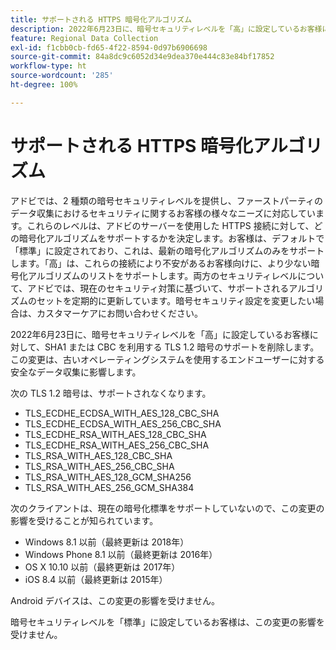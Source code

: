 ```yaml
---
title: サポートされる HTTPS 暗号化アルゴリズム
description: 2022年6月23日に、暗号セキュリティレベルを「高」に設定しているお客様に対して、SHA1 または CBC を利用する TLS 1.2 暗号のサポートを削除します。
feature: Regional Data Collection
exl-id: f1cbb0cb-fd65-4f22-8594-0d97b6906698
source-git-commit: 84a8dc9c6052d34e9dea370e444c83e84bf17852
workflow-type: ht
source-wordcount: '285'
ht-degree: 100%

---
```


# サポートされる HTTPS 暗号化アルゴリズム

アドビでは、2 種類の暗号セキュリティレベルを提供し、ファーストパーティのデータ収集におけるセキュリティに関するお客様の様々なニーズに対応しています。これらのレベルは、アドビのサーバーを使用した HTTPS 接続に対して、どの暗号化アルゴリズムをサポートするかを決定します。お客様は、デフォルトで「標準」に設定されており、これは、最新の暗号化アルゴリズムのみをサポートします。「高」は、これらの接続により不安があるお客様向けに、より少ない暗号化アルゴリズムのリストをサポートします。両方のセキュリティレベルについて、アドビでは、現在のセキュリティ対策に基づいて、サポートされるアルゴリズムのセットを定期的に更新しています。暗号セキュリティ設定を変更したい場合は、カスタマーケアにお問い合わせください。

2022年6月23日に、暗号セキュリティレベルを「高」に設定しているお客様に対して、SHA1 または CBC を利用する TLS 1.2 暗号のサポートを削除します。この変更は、古いオペレーティングシステムを使用するエンドユーザーに対する安全なデータ収集に影響します。

次の TLS 1.2 暗号は、サポートされなくなります。

* TLS_ECDHE_ECDSA_WITH_AES_128_CBC_SHA
* TLS_ECDHE_ECDSA_WITH_AES_256_CBC_SHA
* TLS_ECDHE_RSA_WITH_AES_128_CBC_SHA
* TLS_ECDHE_RSA_WITH_AES_256_CBC_SHA
* TLS_RSA_WITH_AES_128_CBC_SHA
* TLS_RSA_WITH_AES_256_CBC_SHA
* TLS_RSA_WITH_AES_128_GCM_SHA256
* TLS_RSA_WITH_AES_256_GCM_SHA384

次のクライアントは、現在の暗号化標準をサポートしていないので、この変更の影響を受けることが知られています。

* Windows 8.1 以前（最終更新は 2018年）
* Windows Phone 8.1 以前（最終更新は 2016年）
* OS X 10.10 以前（最終更新は 2017年）
* iOS 8.4 以前（最終更新は 2015年）

Android デバイスは、この変更の影響を受けません。

暗号セキュリティレベルを「標準」に設定しているお客様は、この変更の影響を受けません。
